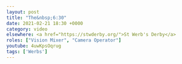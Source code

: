 ```yaml
---
layout: post
title: "The&nbsp;6:30"
date: 2021-02-21 18:30 +0000
category: video
elsewhere: <a href="https://stwderby.org/">St Werb's Derby</a>
roles: ["Vision Mixer", "Camera Operator"]
youtube: 4uwKpsOqrug
tags: ['Werbs']
---
```

